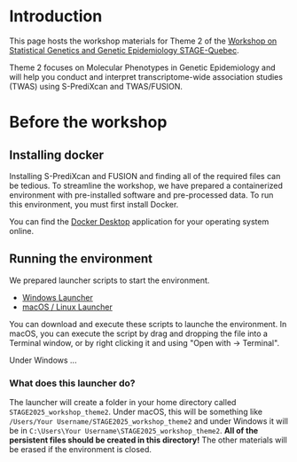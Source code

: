 # Introduction

This page hosts the workshop materials for Theme 2 of the [Workshop on Statistical Genetics and Genetic Epidemiology STAGE-Quebec](https://www.crmath.ca/en/activities/#/type/activity/id/4039).

Theme 2 focuses on Molecular Phenotypes in Genetic Epidemiology and will help you conduct and interpret transcriptome-wide association studies (TWAS) using S-PrediXcan and TWAS/FUSION.

# Before the workshop

## Installing docker

Installing S-PrediXcan and FUSION and finding all of the required files can be tedious. To streamline the workshop, we have prepared a containerized environment with pre-installed software and pre-processed data. To run this environment, you must first install Docker.

You can find the [Docker Desktop](https://www.docker.com/) application for your operating system online.

## Running the environment

We prepared launcher scripts to start the environment.

- [Windows Launcher](https://raw.githubusercontent.com/pgx-ml-lab/2025-STAGE-workshop-TWAS/refs/heads/main/run_workshop_environment_windows.bat)
- [macOS / Linux Launcher](https://raw.githubusercontent.com/pgx-ml-lab/2025-STAGE-workshop-TWAS/refs/heads/main/run_workshop_environment_macOS_linux.sh)

You can download and execute these scripts to launche the environment. In macOS, you can execute the script by drag and dropping the file into a Terminal window, or by right clicking it and using "Open with -> Terminal".

Under Windows ...

### What does this launcher do?

The launcher will create a folder in your home directory called ``STAGE2025_workshop_theme2``. Under macOS, this will be something like ``/Users/Your Username/STAGE2025_workshop_theme2`` and under Windows it will be in ``C:\Users\Your Username\STAGE2025_workshop_theme2``. **All of the persistent files should be created in this directory!** The other materials will be erased if the environment is closed.
